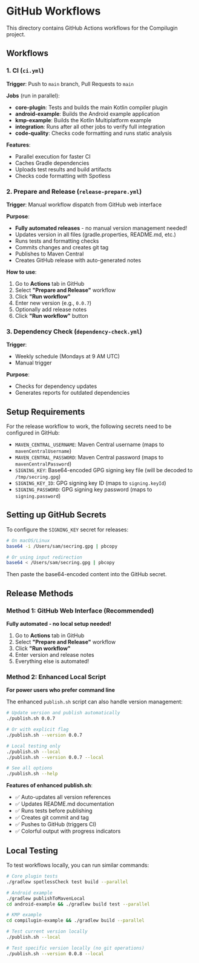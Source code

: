 # GitHub Workflows

This directory contains GitHub Actions workflows for the Compilugin project.

## Workflows

### 1. CI (`ci.yml`)
**Trigger**: Push to `main` branch, Pull Requests to `main`

**Jobs** (run in parallel):
- **core-plugin**: Tests and builds the main Kotlin compiler plugin
- **android-example**: Builds the Android example application  
- **kmp-example**: Builds the Kotlin Multiplatform example
- **integration**: Runs after all other jobs to verify full integration
- **code-quality**: Checks code formatting and runs static analysis

**Features**:
- Parallel execution for faster CI
- Caches Gradle dependencies
- Uploads test results and build artifacts
- Checks code formatting with Spotless

### 2. Prepare and Release (`release-prepare.yml`)
**Trigger**: Manual workflow dispatch from GitHub web interface

**Purpose**: 
- **Fully automated releases** - no manual version management needed!
- Updates version in all files (gradle.properties, README.md, etc.)
- Runs tests and formatting checks
- Commits changes and creates git tag
- Publishes to Maven Central
- Creates GitHub release with auto-generated notes

**How to use**:
1. Go to **Actions** tab in GitHub
2. Select **"Prepare and Release"** workflow
3. Click **"Run workflow"**
4. Enter new version (e.g., `0.0.7`)
5. Optionally add release notes
6. Click **"Run workflow"** button

### 3. Dependency Check (`dependency-check.yml`)
**Trigger**: 
- Weekly schedule (Mondays at 9 AM UTC)
- Manual trigger

**Purpose**:
- Checks for dependency updates
- Generates reports for outdated dependencies

## Setup Requirements

For the release workflow to work, the following secrets need to be configured in GitHub:

- `MAVEN_CENTRAL_USERNAME`: Maven Central username (maps to `mavenCentralUsername`)
- `MAVEN_CENTRAL_PASSWORD`: Maven Central password (maps to `mavenCentralPassword`)  
- `SIGNING_KEY`: Base64-encoded GPG signing key file (will be decoded to `/tmp/secring.gpg`)
- `SIGNING_KEY_ID`: GPG signing key ID (maps to `signing.keyId`)
- `SIGNING_PASSWORD`: GPG signing key password (maps to `signing.password`)

## Setting up GitHub Secrets

To configure the `SIGNING_KEY` secret for releases:

```bash
# On macOS/Linux
base64 -i /Users/sam/secring.gpg | pbcopy

# Or using input redirection
base64 < /Users/sam/secring.gpg | pbcopy
```

Then paste the base64-encoded content into the GitHub secret.

## Release Methods

### Method 1: GitHub Web Interface (Recommended)
**Fully automated - no local setup needed!**

1. Go to **Actions** tab in GitHub
2. Select **"Prepare and Release"** workflow  
3. Click **"Run workflow"**
4. Enter version and release notes
5. Everything else is automated!

### Method 2: Enhanced Local Script
**For power users who prefer command line**

The enhanced `publish.sh` script can also handle version management:

```bash
# Update version and publish automatically
./publish.sh 0.0.7

# Or with explicit flag
./publish.sh --version 0.0.7

# Local testing only
./publish.sh --local
./publish.sh --version 0.0.7 --local

# See all options
./publish.sh --help
```

**Features of enhanced publish.sh**:
- ✅ Auto-updates all version references  
- ✅ Updates README.md documentation
- ✅ Runs tests before publishing
- ✅ Creates git commit and tag
- ✅ Pushes to GitHub (triggers CI)
- ✅ Colorful output with progress indicators

## Local Testing

To test workflows locally, you can run similar commands:

```bash
# Core plugin tests
./gradlew spotlessCheck test build --parallel

# Android example
./gradlew publishToMavenLocal
cd android-example && ./gradlew build test --parallel

# KMP example  
cd compilugin-example && ./gradlew build --parallel

# Test current version locally
./publish.sh --local

# Test specific version locally (no git operations)
./publish.sh --version 0.0.8 --local
```